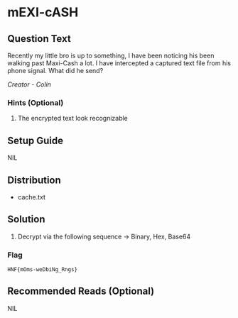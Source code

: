 # mEXI-cASH

## Question Text

Recently my little bro is up to something, I have been noticing his been walking past Maxi-Cash a lot. I have intercepted a captured text file from his phone signal. What did he send?

*Creator - Colin*

### Hints (Optional)
1.	The encrypted text look recognizable

## Setup Guide
NIL

## Distribution
- cache.txt

## Solution
1. Decrypt via the following sequence -> Binary, Hex, Base64 

### Flag
`HNF{mOms-weDbiNg_Rngs}`

## Recommended Reads (Optional)
NIL
